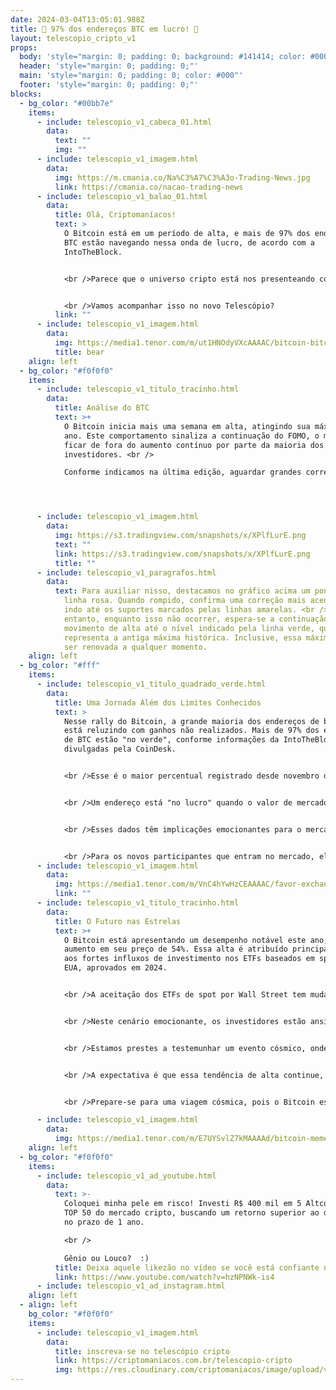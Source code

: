 ```yaml
---
date: 2024-03-04T13:05:01.988Z
title: 🚀 97% dos endereços BTC em lucro! 🚀
layout: telescopio_cripto_v1
props:
  body: 'style="margin: 0; padding: 0; background: #141414; color: #000"'
  header: 'style="margin: 0; padding: 0;"'
  main: 'style="margin: 0; padding: 0; color: #000"'
  footer: 'style="margin: 0; padding: 0;"'
blocks:
  - bg_color: "#00bb7e"
    items:
      - include: telescopio_v1_cabeca_01.html
        data:
          text: ""
          img: ""
      - include: telescopio_v1_imagem.html
        data:
          img: https://m.cmania.co/Na%C3%A7%C3%A3o-Trading-News.jpg
          link: https://cmania.co/nacao-trading-news
      - include: telescopio_v1_balao_01.html
        data:
          title: Olá, Criptomaníacos!
          text: >
            O Bitcoin está em um período de alta, e mais de 97% dos endereços de
            BTC estão navegando nessa onda de lucro, de acordo com a
            IntoTheBlock. 


            <br />Parece que o universo cripto está nos presenteando com uma constelação de oportunidades! 


            <br />Vamos acompanhar isso no novo Telescópio?
          link: ""
      - include: telescopio_v1_imagem.html
        data:
          img: https://media1.tenor.com/m/ut1HNOdyVXcAAAAC/bitcoin-bitcoin-rocket.gif
          title: bear
    align: left
  - bg_color: "#f0f0f0"
    items:
      - include: telescopio_v1_titulo_tracinho.html
        data:
          title: Análise do BTC
          text: >+
            O Bitcoin inicia mais uma semana em alta, atingindo sua máxima do
            ano. Este comportamento sinaliza a continuação do FOMO, o medo de
            ficar de fora do aumento contínuo por parte da maioria dos
            investidores. <br />

            Conforme indicamos na última edição, aguardar grandes correções vai contra a tendência. Por outro lado, reconhecemos que o mercado se move em tendências e, em algum momento, podemos observar uma correção.




      - include: telescopio_v1_imagem.html
        data:
          img: https://s3.tradingview.com/snapshots/x/XPlfLurE.png
          text: ""
          link: https://s3.tradingview.com/snapshots/x/XPlfLurE.png
          title: ""
      - include: telescopio_v1_paragrafos.html
        data:
          text: Para auxiliar nisso, destacamos no gráfico acima um ponto de gatilho com a
            linha rosa. Quando rompido, confirma uma correção mais acentuada,
            indo até os suportes marcados pelas linhas amarelas. <br />No
            entanto, enquanto isso não ocorrer, espera-se a continuação do
            movimento de alta até o nível indicado pela linha verde, que
            representa a antiga máxima histórica. Inclusive, essa máxima pode
            ser renovada a qualquer momento.
    align: left
  - bg_color: "#fff"
    items:
      - include: telescopio_v1_titulo_quadrado_verde.html
        data:
          title: Uma Jornada Além dos Limites Conhecidos
          text: >
            Nesse rally do Bitcoin, a grande maioria dos endereços de blockchain
            está reluzindo com ganhos não realizados. Mais de 97% dos endereços
            de BTC estão "no verde", conforme informações da IntoTheBlock
            divulgadas pela CoinDesk.


            <br />Esse é o maior percentual registrado desde novembro de 2021, quando o Bitcoin alcançou seu ápice histórico próximo a US$ 69.000. O que isso significa? É como se a Lua estivesse mais perto do que nunca, e todos pudessem pegá-la com as mãos.


            <br />Um endereço está "no lucro" quando o valor de mercado atual do BTC supera o custo médio de aquisição desse endereço. Em outras palavras, a maioria dos investidores comprou seu BTC a um preço inferior ao atual, que está em torno de US$ 65.000. 


            <br />Esses dados têm implicações emocionantes para o mercado. Com uma grande parte dos endereços em lucro, a pressão de venda de usuários que buscam atingir o ponto de equilíbrio não tem um impacto tão significativo no mercado. 


            <br />Para os novos participantes que entram no mercado, eles estão basicamente comprando de usuários existentes que já estão lucrando. É como se estivéssemos convidando novos astronautas para a viagem espacial do Bitcoin, com muitas estrelas e novidades pelo caminho.
      - include: telescopio_v1_imagem.html
        data:
          img: https://media1.tenor.com/m/VnC4hYwHzCEAAAAC/favor-exchange-favorex.gif
          link: ""
      - include: telescopio_v1_titulo_tracinho.html
        data:
          title: O Futuro nas Estrelas
          text: >+
            O Bitcoin está apresentando um desempenho notável este ano, com um
            aumento em seu preço de 54%. Essa alta é atribuído principalmente
            aos fortes influxos de investimento nos ETFs baseados em spot dos
            EUA, aprovados em 2024.


            <br />A aceitação dos ETFs de spot por Wall Street tem mudado a dinâmica da demanda e da oferta a favor dos otimistas, criando oportunidades para uma valorização que poderia levar o Bitcoin a uma nova máxima. Estamos em um foguete rumo à lua, com a emoção de chegar a lugares nunca antes explorados.


            <br />Neste cenário emocionante, os investidores estão ansiosos com a possibilidade de o Bitcoin atingir um novo pico histórico em breve, aproveitando o momento positivo do mercado e a forte demanda por criptomoedas. 


            <br />Estamos prestes a testemunhar um evento cósmico, onde o Bitcoin pode se tornar a estrela mais brilhante do universo financeiro.


            <br />A expectativa é que essa tendência de alta continue, impulsionada pela crescente adoção e interesse institucional, abrindo novas oportunidades para investidores e impulsionando o mercado de criptomoedas como um todo. É como se estivéssemos construindo uma nova galáxia financeira, onde o Bitcoin é o sol em torno do qual tudo gira.


            <br />Prepare-se para uma viagem cósmica, pois o Bitcoin está prestes a brilhar mais intensamente do que nunca! O universo cripto está apenas começando, e as possibilidades são infinitas.

      - include: telescopio_v1_imagem.html
        data:
          img: https://media1.tenor.com/m/E7UYSvlZ7kMAAAAd/bitcoin-meme-btc-meme.gif
    align: left
  - bg_color: "#f0f0f0"
    items:
      - include: telescopio_v1_ad_youtube.html
        data:
          text: >-
            Coloquei minha pele em risco! Investi R$ 400 mil em 5 Altcoins do
            TOP 50 do mercado cripto, buscando um retorno superior ao do Bitcoin
            no prazo de 1 ano. 

            <br />

            Gênio ou Louco?  :)
          title: Deixa aquele likezão no vídeo se você está confiante no BTC!
          link: https://www.youtube.com/watch?v=hzNPNWk-is4
      - include: telescopio_v1_ad_instagram.html
    align: left
  - align: left
    bg_color: "#f0f0f0"
    items:
      - include: telescopio_v1_imagem.html
        data:
          title: inscreva-se no telescópio cripto
          link: https://criptomaniacos.com.br/telescopio-cripto
          img: https://res.cloudinary.com/criptomaniacos/image/upload/v1662133224/telescopio/inscreva-se-telescopio.png
---
```

